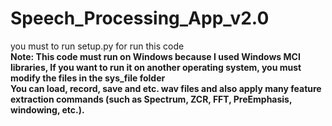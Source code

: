 # Speech_Processing_App_v2.0
you must to run setup.py for run this code <br />
<b>Note: This code must run on Windows because I used Windows MCI libraries, If you want to run it on another operating system, you must modify the files in the sys_file folder <b /> <br />
You can load, record, save and etc. wav files and also apply many feature extraction commands (such as Spectrum, ZCR, FFT, PreEmphasis, windowing, etc.). <br />
